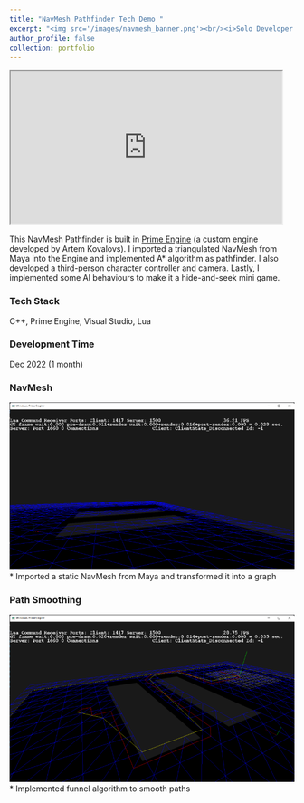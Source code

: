 ```yaml
---
title: "NavMesh Pathfinder Tech Demo "
excerpt: "<img src='/images/navmesh_banner.png'><br/><i>Solo Developer / C++ / Custom Engine<i>"
author_profile: false
collection: portfolio
---
```


<iframe width="480" height="270"
src="https://www.youtube.com/embed/aFLzpxjzieY&autoplay=1">
</iframe>

This NavMesh Pathfinder is built in [Prime Engine](https://sites.google.com/site/artemscode/primeengine) (a custom engine developed by Artem Kovalovs). I imported a triangulated NavMesh from Maya into the Engine and implemented A* algorithm as pathfinder. I also developed a third-person character controller and camera. Lastly, I implemented some AI behaviours to make it a hide-and-seek mini game.

### Tech Stack
C++, Prime Engine, Visual Studio, Lua

### Development Time
Dec 2022 (1 month)

### NavMesh
<img src='/images/navmesh_debugrender.png'>
* Imported a static NavMesh from Maya and transformed it into a graph
    
### Path Smoothing
<img src='/images/navmesh_upath.png'>
* Implemented funnel algorithm to smooth paths